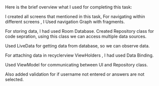 Here is the brief overview what I used for completing this task:

I created all screens that mentioned in this task,
For navigating within different screens , I Used navigation Graph with fragments.

For storing data, I had used Room Database.
Created Repository class for code sepration, using this class we can access multiple data sources. 

Used LiveData for getting data from database, so we can observe data.   

For attaching data in recyclerview ViewHolders , I had used Data Binding.

Used ViewModel for communicating between UI and Repository class.

Also added validation for if username not entered or answers are not selected.

